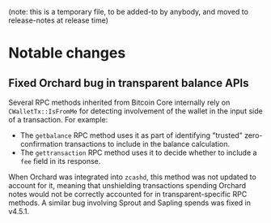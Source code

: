 (note: this is a temporary file, to be added-to by anybody, and moved to
release-notes at release time)

Notable changes
===============

Fixed Orchard bug in transparent balance APIs
---------------------------------------------

Several RPC methods inherited from Bitcoin Core internally rely on
`CWalletTx::IsFromMe` for detecting involvement of the wallet in the input
side of a transaction. For example:
- The `getbalance` RPC method uses it as part of identifying "trusted"
  zero-confirmation transactions to include in the balance calculation.
- The `gettransaction` RPC method uses it to decide whether to include a
  `fee` field in its response.

When Orchard was integrated into `zcashd`, this method was not updated to
account for it, meaning that unshielding transactions spending Orchard notes
would not be correctly accounted for in transparent-specific RPC methods. A
similar bug involving Sprout and Sapling spends was fixed in v4.5.1.
